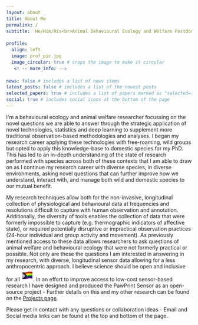 ```yaml
---
layout: about
title: About Me
permalink: /
subtitle:  He/Him/His<br>Animal Behavioural Ecology and Welfare Postdoctoral Researcher<br><a href='https://ethologysensedotcom.wordpress.com/'>Asher Behaviour Laboratory</a>, Newcastle University

profile:
  align: left
  image: prof_pic.jpg
  image_circular: true # crops the image to make it circular
   <! -- more_info: -->

news: false # includes a list of news items
latest_posts: false # includes a list of the newest posts
selected_papers: true # includes a list of papers marked as "selected={true}"
social: true # includes social icons at the bottom of the page
---
```


I'm a behavioural ecology and animal welfare researcher focussing on the novel questions we are able to answer through the strategic application of novel technologies, statistics and deep learning to supplement more traditional observation-based methodologies and analyses. I began my research career applying these technologies with free-roaming, wild groups but opted to apply this knowledge-base to domestic species for my PhD. This has led to an in-depth understanding of the state of research performed with species across both of these contexts that I am able to draw on as I continue my research career with diverse species, in diverse environments, asking novel questions that can further improve how we understand, interact with, and manage both wild and domestic species to our mutual benefit.

My research techniques allow both for the non-invasive, longitudinal collection of physiological and behavioural data at frequencies and resolutions difficult to capture with human observation and annotation. Additionally, the diversity of tools enables the collection of data that were formerly impossible to capture (e.g. thermographic indicators of affective state), or required potentially disruptive or impractical observation practices (24-hour individual and group activity and movement). As previously mentioned access to these data allows researchers to ask questions of animal welfare and behavioural ecology that were not formerly practical or possible. Not only are these the questions I am interested in answering in my research, with diverse, longitudinal sensor data allowing for a less anthropocentric approach. I believe science should be open and inclusive for all ![icon](/assets/img/emoji/pride.png). In an effort to improve access to low-cost sensor-based research I have designed and produced the PawPrint Sensor as an open-source project - Further details on this and my other research can be found on the <a href='https://josullivan93.github.io/projects/'>Projects page</a>.

Please get in contact with any questions or collaboration ideas - Email and Social media links can be found at the top and bottom of the page.